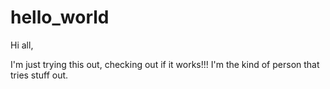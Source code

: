 # hello_world

Hi all,

I'm just trying this out, checking out if it works!!!
I'm the kind of person that tries stuff out.
